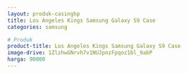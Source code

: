```yaml
---
layout: produk-casinghp
title: Los Angeles Kings Samsung Galaxy S9 Case
categories: samsung

# Produk
product-title: Los Angeles Kings Samsung Galaxy S9 Case
image-drive: 1ZlzhwGNrvh7v1NUJpnzFpqoz1bl_9abP
harga: 90000
---
```

